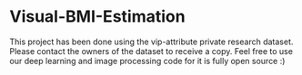 # Visual-BMI-Estimation

This project has been done using the vip-attribute private research dataset. Please contact the owners of the dataset to receive a copy. Feel free to use our deep learning and image processing code for it is fully open source :)
